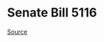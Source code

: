 # Senate Bill 5116

[Source](http://lawfilesext.leg.wa.gov/biennium/2023-24/Pdf/Bills/Senate%20Bills/5116.pdf)